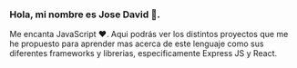 ### Hola, mi nombre es Jose David 👋.

Me encanta JavaScript ❤️. Aqui podrás ver los distintos proyectos que me he propuesto para aprender mas acerca de este lenguaje como sus diferentes frameworks y librerias, especificamente Express JS y React.
